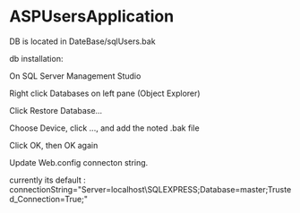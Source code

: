 # ASPUsersApplication

DB is located in DateBase/sqlUsers.bak 


db installation:

On SQL Server Management Studio

Right click Databases on left pane (Object Explorer)

Click Restore Database...

Choose Device, click ..., and add the noted .bak file

Click OK, then OK again

Update Web.config connecton string.

currently its default : connectionString="Server=localhost\SQLEXPRESS;Database=master;Trusted_Connection=True;"

